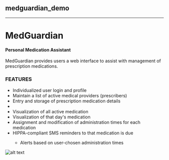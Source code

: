 ## medguardian_demo
---
# **MedGuardian**

<h4>Personal Medication Assistant</h4>

<p>MedGuardian provides users a web interface to assist with management of prescription medications.</p>
<h3>FEATURES</h3>
<ul>
  <li>Individualized user login and profile</li>
  <li>Maintain a list of active medical providers (prescribers)</li>
  <li>Entry and storage of prescription medication details<li>
  <li>Visualization of all active medication</li>
  <li>Visualization of that day's medication</li>
  <li>Assignment and modification of administration times for each medication</li>
  <li>HIPPA-compliant SMS reminders to that medication is due</li>
    <ul>
      <li>Alerts based on user-chosen administration times</li>
  </ul>
</ul>

![alt text](https://github.com/rjmcginness/medguardian_demo/edit/main/rjm_project_aws_images/intro.jpg "Intro Screen")
